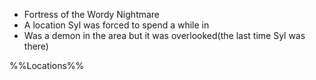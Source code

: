 -   Fortress of the Wordy Nightmare
-   A location Syl was forced to spend a while in
-   Was a demon in the area but it was overlooked(the last time Syl was there)

%%Locations%%